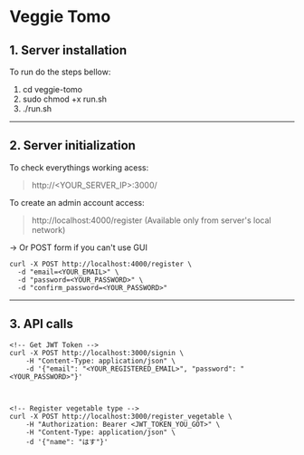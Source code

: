 # Veggie Tomo

## 1. Server installation

To run do the steps bellow:
1. cd veggie-tomo
2. sudo chmod +x run.sh
3. ./run.sh
------------------------------------------------


## 2. Server initialization

To check everythings working acess:
> http://<YOUR_SERVER_IP>:3000/

To create an admin account access:
> http://localhost:4000/register  (Available only from server's local network)


→ Or POST form if you can't use GUI

```
curl -X POST http://localhost:4000/register \
  -d "email=<YOUR_EMAIL>" \
  -d "password=<YOUR_PASSWORD>" \
  -d "confirm_password=<YOUR_PASSWORD>"
```
------------------------------------------------


## 3. API calls

```
<!-- Get JWT Token -->
curl -X POST http://localhost:3000/signin \
    -H "Content-Type: application/json" \
    -d '{"email": "<YOUR_REGISTERED_EMAIL>", "password": "<YOUR_PASSWORD>"}'



<!-- Register vegetable type -->
curl -X POST http://localhost:3000/register_vegetable \
    -H "Authorization: Bearer <JWT_TOKEN_YOU_GOT>" \
    -H "Content-Type: application/json" \
    -d '{"name": "はす"}'
```